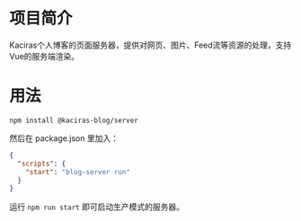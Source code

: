 # 项目简介

Kaciras个人博客的页面服务器，提供对网页、图片、Feed流等资源的处理，支持Vue的服务端渲染。

# 用法

```shell script
npm install @kaciras-blog/server
```

然后在 package.json 里加入：

```json
{
  "scripts": {
    "start": "blog-server run"
  }
}
```

运行 `npm run start` 即可启动生产模式的服务器。

